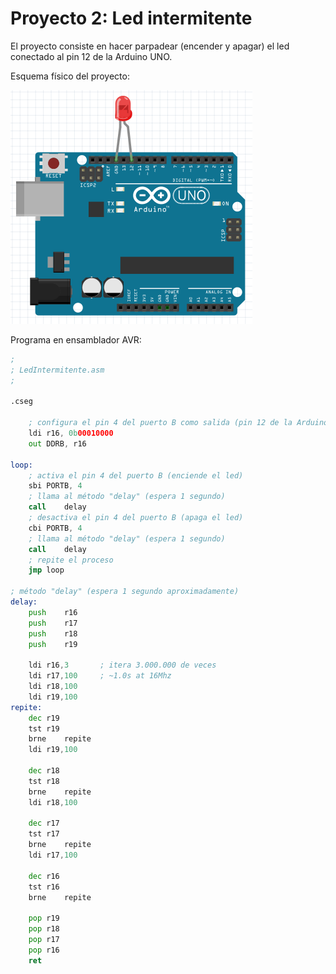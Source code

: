 # Proyecto 2: Led intermitente

El proyecto consiste en hacer parpadear (encender y apagar) el led conectado al pin 12 de la Arduino UNO. 

Esquema físico del proyecto:

![Esquema del proyecto](imagenes/proyecto2-esquema.png)

Programa en ensamblador AVR:

```asm
;
; LedIntermitente.asm
;

.cseg

	; configura el pin 4 del puerto B como salida (pin 12 de la Arduino)
	ldi	r16, 0b00010000
	out	DDRB, r16

loop:
	; activa el pin 4 del puerto B (enciende el led)
	sbi	PORTB, 4
	; llama al método "delay" (espera 1 segundo)
	call	delay
	; desactiva el pin 4 del puerto B (apaga el led)
	cbi	PORTB, 4
	; llama al método "delay" (espera 1 segundo)
	call	delay
	; repite el proceso
	jmp	loop

; método "delay" (espera 1 segundo aproximadamente)
delay:
	push	r16
	push	r17
	push	r18
	push	r19

	ldi	r16,3		; itera 3.000.000 de veces
	ldi	r17,100		; ~1.0s at 16Mhz
	ldi	r18,100		
	ldi	r19,100		
repite:
	dec	r19
	tst	r19
	brne	repite
	ldi	r19,100

	dec	r18
	tst	r18
	brne	repite
	ldi	r18,100

	dec	r17
	tst	r17
	brne	repite
	ldi	r17,100

	dec	r16
	tst	r16
	brne	repite

	pop	r19
	pop	r18
	pop	r17
	pop	r16
	ret
```

